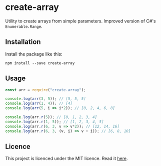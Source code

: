 # create-array

Utility to create arrays from simple parameters. Improved version of C#'s `Enumerable.Range`.

## Installation

Install the package like this:
```
npm install --save create-array
```

## Usage

```js
const arr = require("create-array");

console.log(arr(3, 5)); // [5, 5, 5]
console.log(arr(1, 4)); // [4]
console.log(arr(5, i => i*2)); // [0, 2, 4, 6, 8]

console.log(arr.r(5)); // [0, 1, 2, 3, 4]
console.log(arr.r(1, 5)); // [1, 2, 3, 4, 5]
console.log(arr.r(6, 3, v => v*2)); // [12, 14, 16]
console.log(arr.r(6, 3, (v, i) => v + i)); // [6, 8, 10]
```

## Licence
This project is licenced under the MIT licence. Read it [here](LICENCE).
